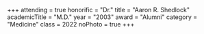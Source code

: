 +++
attending     = true
honorific     = "Dr."
title         = "Aaron R. Shedlock"
academicTitle = "M.D."
year          = "2003"
award         = "Alumni"
category      = "Medicine"
class         = 2022
noPhoto       = true
+++
